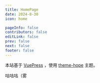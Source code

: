 ```yaml
---
title: HomePage
date: 2024-8-30
icon: home

pageInfo: false
contributors: false
editLink: false
prev: false
next: false
footer: false
---
```


本站基于 [VuePress](https://vuejs.press/zh/) ，使用 [theme-hope](https://theme-hope.vuejs.press/zh/guide/intro/intro.html) 主题。

咕咕咕（雾